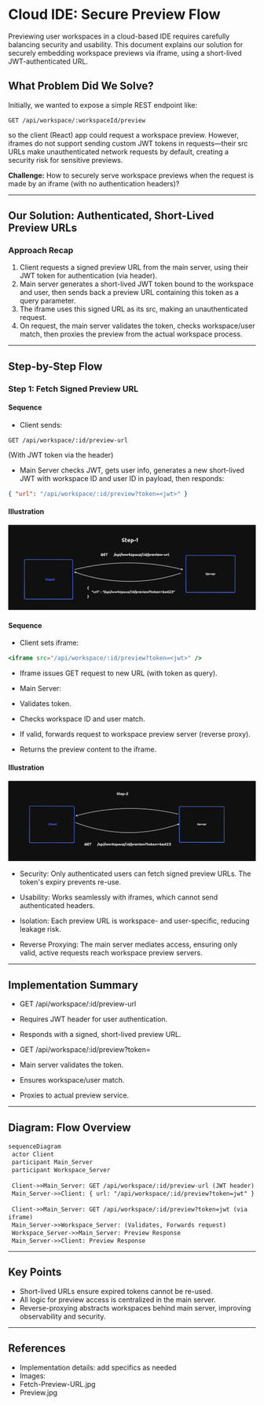 # Cloud IDE: Secure Preview Flow

Previewing user workspaces in a cloud-based IDE requires carefully balancing security and usability. This document explains our solution for securely embedding workspace previews via iframe, using a short-lived JWT-authenticated URL.

## What Problem Did We Solve?

Initially, we wanted to expose a simple REST endpoint like:

```
GET /api/workspace/:workspaceId/preview
```

so the client (React) app could request a workspace preview. However, iframes do not support sending custom JWT tokens in requests—their src URLs make unauthenticated network requests by default, creating a security risk for sensitive previews.

**Challenge:**
How to securely serve workspace previews when the request is made by an iframe (with no authentication headers)?

---

## Our Solution: Authenticated, Short-Lived Preview URLs

### Approach Recap

1. Client requests a signed preview URL from the main server, using their JWT token for authentication (via header).
2. Main server generates a short-lived JWT token bound to the workspace and user, then sends back a preview URL containing this token as a query parameter.
3. The iframe uses this signed URL as its src, making an unauthenticated request.
4. On request, the main server validates the token, checks workspace/user match, then proxies the preview from the actual workspace process.

---

## Step-by-Step Flow

### Step 1: Fetch Signed Preview URL

#### Sequence

- Client sends:
 ```
 GET /api/workspace/:id/preview-url
 ```
 (With JWT token via the header)

- Main Server checks JWT, gets user info, generates a new short-lived JWT with workspace ID and user ID in payload, then responds:

 ```json
 { "url": "/api/workspace/:id/preview?token=<jwt>" }
 ```

#### Illustration

![Fetch-Preview-URL](./architecture/Fetch-Preview-URL.png)

#### Sequence

- Client sets iframe:
 ```jsx
 <iframe src="/api/workspace/:id/preview?token=<jwt>" />
 ```

- Iframe issues GET request to new URL (with token as query).

- Main Server:
 - Validates token.
 - Checks workspace ID and user match.
 - If valid, forwards request to workspace preview server (reverse proxy).
 - Returns the preview content to the iframe.

#### Illustration

![Preview](./architecture/Preview.png)

- Security:
 Only authenticated users can fetch signed preview URLs. The token's expiry prevents re-use.

- Usability:
 Works seamlessly with iframes, which cannot send authenticated headers.

- Isolation:
 Each preview URL is workspace- and user-specific, reducing leakage risk.

- Reverse Proxying:
 The main server mediates access, ensuring only valid, active requests reach workspace preview servers.

---

## Implementation Summary

- GET /api/workspace/:id/preview-url
 - Requires JWT header for user authentication.
 - Responds with a signed, short-lived preview URL.

- GET /api/workspace/:id/preview?token=<jwt>
 - Main server validates the token.
 - Ensures workspace/user match.
 - Proxies to actual preview service.

---

## Diagram: Flow Overview

```mermaid
sequenceDiagram
 actor Client
 participant Main_Server
 participant Workspace_Server

 Client->>Main_Server: GET /api/workspace/:id/preview-url (JWT header)
 Main_Server->>Client: { url: "/api/workspace/:id/preview?token=jwt" }

 Client->>Main_Server: GET /api/workspace/:id/preview?token=jwt (via iframe)
 Main_Server->>Workspace_Server: (Validates, Forwards request)
 Workspace_Server->>Main_Server: Preview Response
 Main_Server->>Client: Preview Response
```

---

## Key Points

- Short-lived URLs ensure expired tokens cannot be re-used.
- All logic for preview access is centralized in the main server.
- Reverse-proxying abstracts workspaces behind main server, improving observability and security.

---

## References

- Implementation details: add specifics as needed
- Images:
 - Fetch-Preview-URL.jpg
 - Preview.jpg
